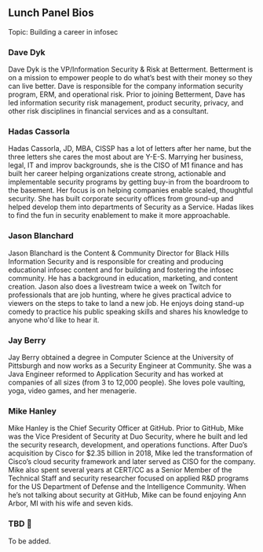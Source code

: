 ## Lunch Panel Bios

Topic: Building a career in infosec

### Dave Dyk
Dave Dyk is the VP/Information Security & Risk at Betterment. Betterment is on a mission to empower people to do what’s best with their money so they can live better. Dave is responsible for the company information security program, ERM, and operational risk.  Prior to joining Betterment, Dave has led information security risk management, product security, privacy, and other risk disciplines in financial services and as a consultant.

### Hadas Cassorla
Hadas Cassorla, JD, MBA, CISSP has a lot of letters after her name, but the three letters she cares the most about are Y-E-S. Marrying her business, legal, IT and improv backgrounds, she is the CISO of M1 finance and has built her career helping organizations create strong, actionable and implementable security programs by getting buy-in from the boardroom to the basement. Her focus is on helping companies enable scaled, thoughtful security. She has built corporate security offices from ground-up and helped develop them into departments of Security as a Service. Hadas likes to find the fun in security enablement to make it more approachable.

### Jason Blanchard
Jason Blanchard is the Content & Community Director for Black Hills Information Security and is responsible for creating and producing educational infosec content and for building and fostering the infosec community. He has a background in education, marketing, and content creation. Jason also does a livestream twice a week on Twitch for professionals that are job hunting, where he gives practical advice to viewers on the steps to take to land a new job. He enjoys doing stand-up comedy to practice his public speaking skills and shares his knowledge to anyone who'd like to hear it. 

### Jay Berry
Jay Berry obtained a degree in Computer Science at the University of Pittsburgh and now works as a Security Engineer at Community. She was a Java Engineer reformed to Application Security and has worked at companies of all sizes (from 3 to 12,000 people). She loves pole vaulting, yoga, video games, and her menagerie.

### Mike Hanley
Mike Hanley is the Chief Security Officer at GitHub. Prior to GitHub, Mike was the Vice President of Security at Duo Security, where he built and led the security research, development, and operations functions. After Duo’s acquisition by Cisco for $2.35 billion in 2018, Mike led the transformation of Cisco’s cloud security framework and later served as CISO for the company. Mike also spent several years at CERT/CC as a Senior Member of the Technical Staff and security researcher focused on applied R&D programs for the US Department of Defense and the Intelligence Community. When he’s not talking about security at GitHub, Mike can be found enjoying Ann Arbor, MI with his wife and seven kids.

### TBD :construction:
To be added.
